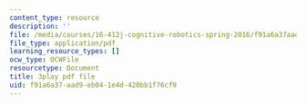 ```yaml
---
content_type: resource
description: ''
file: /media/courses/16-412j-cognitive-robotics-spring-2016/f91a6a37aad9eb041e4d420bb1f76cf9_4u9W1xOuts.pdf
file_type: application/pdf
learning_resource_types: []
ocw_type: OCWFile
resourcetype: Document
title: 3play pdf file
uid: f91a6a37-aad9-eb04-1e4d-420bb1f76cf9
---
```

